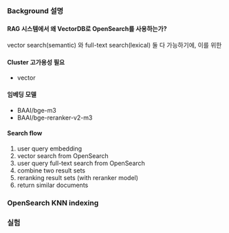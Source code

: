 

### Background 설명

#### RAG 시스템에서 왜 VectorDB로 OpenSearch를 사용하는가?

vector search(semantic) 와 full-text search(lexical) 둘 다 가능하기에,
이를 위한 


#### Cluster 고가용성 필요
- vector

#### 임베딩 모델
- BAAI/bge-m3
- BAAI/bge-reranker-v2-m3

#### Search flow

1. user query embedding
2. vector search from OpenSearch
3. user query full-text search from OpenSearch
4. combine two result sets
5. reranking result sets (with reranker model)
6. return similar documents

### OpenSearch KNN indexing


### 실험
